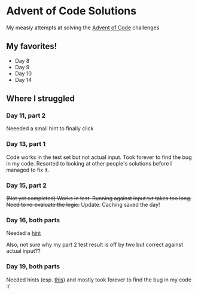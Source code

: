 # Advent of Code Solutions

My measly attempts at solving the [Advent of Code](https://adventofcode.com/) challenges


## My favorites!

* Day 8
* Day 9
* Day 10
* Day 14

## Where I struggled

### Day 11, part 2

Neeeded a small hint to finally click

### Day 13, part 1

Code works in the test set but not actual input. Took forever to find the bug in my code. Resorted to looking at other people's solutions before I managed to fix it.

### Day 15, part 2

~~(Not yet completed) Works in test. Running against input.txt takes too long. Need to re-evaluate the logic.~~
Update: Caching saved the day!

### Day 16, both parts

Needed a [hint](https://www.reddit.com/r/adventofcode/comments/zo21au/comment/j0nz8df/)

Also, not sure why my part 2 test result is off by two but correct against actual input??

### Day 19, both parts

Needed hints (esp. [this](https://www.reddit.com/r/adventofcode/comments/zpy5rm/2022_day_19_what_are_your_insights_and/)) and mostly took forever to find the bug in my code :/
